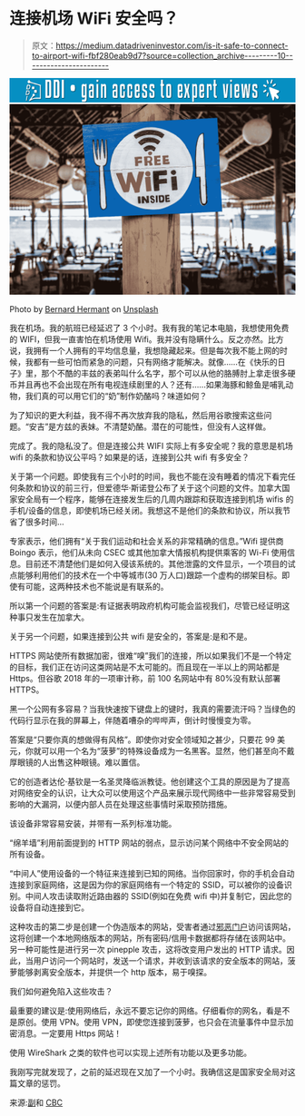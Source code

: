 # 连接机场 WiFi 安全吗？

> 原文：<https://medium.datadriveninvestor.com/is-it-safe-to-connect-to-airport-wifi-fbf280eab9d7?source=collection_archive---------10----------------------->

[![](img/9dfe130a6d9a76396cabd15182d0e204.png)](http://www.track.datadriveninvestor.com/1B9E)![](img/8a07e5ec8a195fe0de266203b811d309.png)

Photo by [Bernard Hermant](https://unsplash.com/@bernardhermant?utm_source=medium&utm_medium=referral) on [Unsplash](https://unsplash.com?utm_source=medium&utm_medium=referral)

我在机场。我的航班已经延迟了 3 个小时。我有我的笔记本电脑，我想使用免费的 WIFI，但我一直害怕在机场使用 Wifi。我并没有隐瞒什么。反之亦然。比方说，我拥有一个人拥有的平均信息量，我想隐藏起来。但是每次我不能上网的时候，我都有一些可怕而紧急的问题，只有网络才能解决。就像……在《快乐的日子》里，那个不酷的丰兹的表弟叫什么名字，那个可以从他的胳膊肘上拿走很多硬币并且再也不会出现在所有电视连续剧里的人？还有……如果海豚和鲸鱼是哺乳动物，我们真的可以用它们的“奶”制作奶酪吗？味道如何？

为了知识的更大利益，我不得不再次放弃我的隐私，然后用谷歌搜索这些问题。“安吉”是方兹的表妹。不清楚奶酪。潜在的可能性，但没有人这样做。

完成了。我的隐私没了。但是连接公共 WIFI 实际上有多安全呢？我的意思是机场 wifi 的条款和协议公平吗？如果是的话，连接到公共 wifi 有多安全？

关于第一个问题。即使我有三个小时的时间，我也不能在没有睡着的情况下看完任何条款和协议的前三行，但爱德华·斯诺登公布了关于这个问题的文件。加拿大国家安全局有一个程序，能够在连接发生后的几周内跟踪和获取连接到机场 wifis 的手机/设备的信息，即使机场已经关闭。我想这不是他们的条款和协议，所以我节省了很多时间…

专家表示，他们拥有“关于我们运动和社会关系的非常精确的信息。”Wifi 提供商 Boingo 表示，他们从未向 CSEC 或其他加拿大情报机构提供乘客的 Wi-Fi 使用信息。目前还不清楚他们是如何入侵该系统的。其他泄露的文件显示，一个项目的试点能够利用他们的技术在一个中等城市(30 万人口)跟踪一个虚构的绑架目标。即使有可能，这两种技术也不能说是有联系的。

所以第一个问题的答案是:有证据表明政府机构可能会监视我们，尽管已经证明这种事只发生在加拿大。

关于另一个问题，如果连接到公共 wifi 是安全的，答案是:是和不是。

HTTPS 网站使所有数据加密，很难“嗅”我们的连接，所以如果我们不是一个特定的目标，我们正在访问这类网站是不太可能的。而且现在一半以上的网站都是 Https。但谷歌 2018 年的一项审计称，前 100 名网站中有 80%没有默认部署 HTTPS。

黑一个公网有多容易？当我快速按下键盘上的键时，我真的需要流汗吗？当绿色的代码行显示在我的屏幕上，伴随着嘈杂的哔哔声，倒计时慢慢变为零。

答案是“只要你真的想做得有风格”。即使你对安全领域知之甚少，只要花 99 美元，你就可以用一个名为“菠萝”的特殊设备成为一名黑客。显然，他们甚至向不戴厚眼镜的人出售这种眼镜。难以置信。

它的创造者达伦·基钦是一名圣灵降临派教徒。他创建这个工具的原因是为了提高对网络安全的认识，让大众可以使用这个产品来展示现代网络中一些非常容易受到影响的大漏洞，以便内部人员在处理这些事情时采取预防措施。

该设备非常容易安装，并带有一系列标准功能。

“绵羊墙”利用前面提到的 HTTP 网站的弱点，显示访问某个网络中不安全网站的所有设备。

“中间人”使用设备的一个特征来连接到已知的网络。当你回家时，你的手机会自动连接到家庭网络，这是因为你的家庭网络有一个特定的 SSID，可以被你的设备识别。中间人攻击读取附近路由器的 SSID(例如在免费 wifi 中)并复制它，因此您的设备将自动连接到它。

这种攻击的第二步是创建一个伪造版本的网站，受害者通过[邪恶门户](https://github.com/kbeflo/evilportals)访问该网站，这将创建一个本地网络版本的网站，所有密码/信用卡数据都将存储在该网站中。另一种可能性是进行另一次 pinepple 攻击，这将改变用户发出的 HTTP 请求。因此，当用户访问一个网站时，发送一个请求，并收到该请求的安全版本的网站，菠萝能够剥离安全版本，并提供一个 http 版本，易于嗅探。

我们如何避免陷入这些攻击？

最重要的建议是:使用网络后，永远不要忘记你的网络。仔细看你的网名，看是不是原创。使用 VPN。使用 VPN，即使您连接到菠萝，也只会在流量事件中显示加密消息。一定要用 Https 网站！

使用 WireShark 之类的软件也可以实现上述所有功能以及更多功能。

我刚写完就发现了，之前的延迟现在又加了一个小时。我确信这是国家安全局对这篇文章的惩罚。

来源:[副](https://motherboard.vice.com/en_us/article/pa39xv/pineapple-wifi-how-to-mitm-hack)和 [CBC](https://www.cbc.ca/news/politics/csec-used-airport-wi-fi-to-track-canadian-travellers-edward-snowden-documents-1.2517881)
